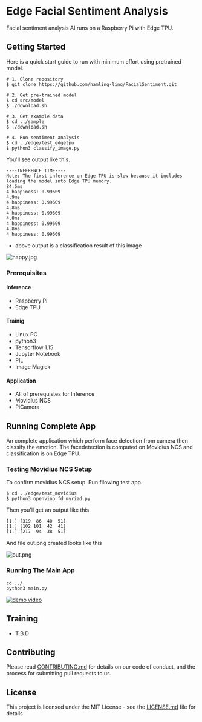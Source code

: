 # Edge Facial Sentiment Analysis

Facial sentiment analysis AI runs on a Raspberry Pi with Edge TPU.

## Getting Started

Here is a quick start guide to run with minimum effort using pretrained model.

```
# 1. Clone repository
$ git clone https://github.com/hamling-ling/FacialSentiment.git

# 2. Get pre-trained model
$ cd src/model
$ ./download.sh

# 3. Get example data
$ cd ../sample
$ ./download.sh

# 4. Run sentiment analysis
$ cd ../edge/test_edgetpu
$ python3 classify_image.py
```
You'll see output like this.
```
----INFERENCE TIME----
Note: The first inference on Edge TPU is slow because it includes loading the model into Edge TPU memory.
84.5ms
4 happiness: 0.99609
4.9ms
4 happiness: 0.99609
4.8ms
4 happiness: 0.99609
4.8ms
4 happiness: 0.99609
4.8ms
4 happiness: 0.99609
```

* above output is a classification result of this image

![happy.jpg](https://hailing-ling-public.s3-ap-northeast-1.amazonaws.com/GitHub/fascialsentiment/sample/happy.jpg "happy face")

### Prerequisites

#### Inference

- Raspberry Pi
- Edge TPU


#### Trainig

- Linux PC
- python3
- Tensorflow 1.15
- Jupyter Notebook
- PIL
- Image Magick

#### Application

- All of prerequistes for Inference
- Movidius NCS
- PiCamera

## Running Complete App

An complete application which perform face detection from camera then classify the emotion. The facedetection is computed on Movidius NCS and classification is on Edge TPU.

### Testing Movidius NCS Setup

To confirm movidius NCS setup. Run fllowing test app.

```
$ cd ../edge/test_movidius
$ python3 openvino_fd_myriad.py
```

Then you'll get an output like this.
```
[1.] [319  86  40  51]
[1.] [102 101  42  41]
[1.] [217  94  38  51]
```
And file out.png created looks like this

![out.png](https://hailing-ling-public.s3-ap-northeast-1.amazonaws.com/GitHub/fascialsentiment/output/out.png "face detection")

### Running The Main App

```
cd ../
python3 main.py
```

[![demo video](http://img.youtube.com/vi/6V4uWtrVqx0/0.jpg)](http://www.youtube.com/watch?v=6V4uWtrVqx0 "demo video")

## Training

* T.B.D

## Contributing

Please read [CONTRIBUTING.md](https://gist.github.com/PurpleBooth/b24679402957c63ec426) for details on our code of conduct, and the process for submitting pull requests to us.

## License

This project is licensed under the MIT License - see the [LICENSE.md](LICENSE.md) file for details

